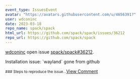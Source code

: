 ```yaml
---
event_type: IssuesEvent
avatar: "https://avatars.githubusercontent.com/u/4656391?"
user: wdconinc
date: 2023-03-18
repo_name: spack/spack
html_url: https://github.com/spack/spack/issues/36212
repo_url: https://github.com/spack/spack
---
```


<a href='https://github.com/wdconinc' target='_blank'>wdconinc</a> open issue <a href='https://github.com/spack/spack/issues/36212' target='_blank'>spack/spack#36212</a>.

<p>Installation issue: `wayland` gone from github</p><small>### Steps to reproduce the issue...</small><a href='https://github.com/spack/spack/issues/36212' target='_blank'>View Comment</a>